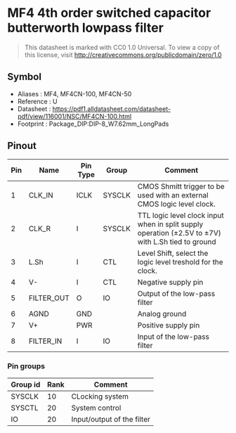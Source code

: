 # MF4 4th order switched capacitor butterworth lowpass filter

> This datasheet is marked with CC0 1.0
> Universal. To view a copy of this license, visit
> http://creativecommons.org/publicdomain/zero/1.0

## Symbol

* Aliases : MF4, MF4CN-100, MF4CN-50
* Reference : U
* Datasheet : https://pdf1.alldatasheet.com/datasheet-pdf/view/116001/NSC/MF4CN-100.html
* Footprint : Package_DIP:DIP-8_W7.62mm_LongPads

## Pinout

|Pin|Name|Pin Type|Group|Comment|
|---|---|---|---|---|
|1|CLK_IN|ICLK|SYSCLK|CMOS Shmitt trigger to be used with an external CMOS logic level clock.|
|2|CLK_R|I|SYSCLK|TTL logic level clock input when in split supply operation (±2.5V to ±7V) with L.Sh tied to ground|
|3|L.Sh|I|CTL|Level Shift, select the logic level treshold for the clock.|
|4|V-|I|CTL|Negative supply pin|
|5|FILTER_OUT|O|IO|Output of the low-pass filter|
|6|AGND|GND||Analog ground|
|7|V+|PWR||Positive supply pin|
|8|FILTER_IN|I|IO|Input of the low-pass filter|

### Pin groups

|Group id|Rank|Comment|
|---|---|---|
|SYSCLK|10|CLocking system|
|SYSCTL|20|System control|
|IO|20|Input/output of the filter|
